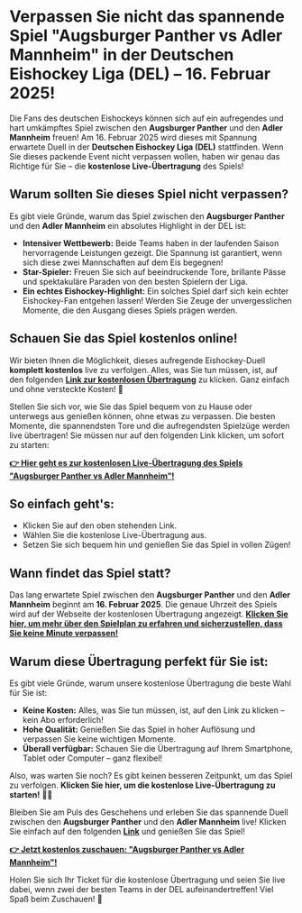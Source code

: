 # Verpassen Sie nicht das spannende Spiel "Augsburger Panther vs Adler Mannheim" in der Deutschen Eishockey Liga (DEL) – 16. Februar 2025!

Die Fans des deutschen Eishockeys können sich auf ein aufregendes und hart umkämpftes Spiel zwischen den **Augsburger Panther** und den **Adler Mannheim** freuen! Am 16. Februar 2025 wird dieses mit Spannung erwartete Duell in der **Deutschen Eishockey Liga (DEL)** stattfinden. Wenn Sie dieses packende Event nicht verpassen wollen, haben wir genau das Richtige für Sie – die **kostenlose Live-Übertragung** des Spiels!

## Warum sollten Sie dieses Spiel nicht verpassen?

Es gibt viele Gründe, warum das Spiel zwischen den **Augsburger Panther** und den **Adler Mannheim** ein absolutes Highlight in der DEL ist:

- **Intensiver Wettbewerb:** Beide Teams haben in der laufenden Saison hervorragende Leistungen gezeigt. Die Spannung ist garantiert, wenn sich diese zwei Mannschaften auf dem Eis begegnen!
- **Star-Spieler:** Freuen Sie sich auf beeindruckende Tore, brillante Pässe und spektakuläre Paraden von den besten Spielern der Liga.
- **Ein echtes Eishockey-Highlight:** Ein solches Spiel darf sich kein echter Eishockey-Fan entgehen lassen! Werden Sie Zeuge der unvergesslichen Momente, die den Ausgang dieses Spiels prägen werden.

## Schauen Sie das Spiel kostenlos online!

Wir bieten Ihnen die Möglichkeit, dieses aufregende Eishockey-Duell **komplett kostenlos** live zu verfolgen. Alles, was Sie tun müssen, ist, auf den folgenden [**Link zur kostenlosen Übertragung**](https://tinyurl.com/livestreamfreeo?st=Augsburger+Panther+vs+Adler+Mannheim&si=ghc) zu klicken. Ganz einfach und ohne versteckte Kosten! 🏒

Stellen Sie sich vor, wie Sie das Spiel bequem von zu Hause oder unterwegs aus genießen können, ohne etwas zu verpassen. Die besten Momente, die spannendsten Tore und die aufregendsten Spielzüge werden live übertragen! Sie müssen nur auf den folgenden Link klicken, um sofort zu starten:

[**👉 Hier geht es zur kostenlosen Live-Übertragung des Spiels "Augsburger Panther vs Adler Mannheim"!**](https://tinyurl.com/livestreamfreeo?st=Augsburger+Panther+vs+Adler+Mannheim&si=ghc)

## So einfach geht's:

- Klicken Sie auf den oben stehenden Link.
- Wählen Sie die kostenlose Live-Übertragung aus.
- Setzen Sie sich bequem hin und genießen Sie das Spiel in vollen Zügen!

## Wann findet das Spiel statt?

Das lang erwartete Spiel zwischen den **Augsburger Panther** und den **Adler Mannheim** beginnt am **16. Februar 2025**. Die genaue Uhrzeit des Spiels wird auf der Webseite der kostenlosen Übertragung angezeigt. [**Klicken Sie hier, um mehr über den Spielplan zu erfahren und sicherzustellen, dass Sie keine Minute verpassen!**](https://tinyurl.com/livestreamfreeo?st=Augsburger+Panther+vs+Adler+Mannheim&si=ghc)

## Warum diese Übertragung perfekt für Sie ist:

Es gibt viele Gründe, warum unsere kostenlose Übertragung die beste Wahl für Sie ist:

- **Keine Kosten:** Alles, was Sie tun müssen, ist, auf den Link zu klicken – kein Abo erforderlich!
- **Hohe Qualität:** Genießen Sie das Spiel in hoher Auflösung und verpassen Sie keine wichtigen Momente.
- **Überall verfügbar:** Schauen Sie die Übertragung auf Ihrem Smartphone, Tablet oder Computer – ganz flexibel!

Also, was warten Sie noch? Es gibt keinen besseren Zeitpunkt, um das Spiel zu verfolgen. **Klicken Sie hier, um die kostenlose Live-Übertragung zu starten!** 🏒📱

Bleiben Sie am Puls des Geschehens und erleben Sie das spannende Duell zwischen den **Augsburger Panther** und den **Adler Mannheim** live! Klicken Sie einfach auf den folgenden [**Link**](https://tinyurl.com/livestreamfreeo?st=Augsburger+Panther+vs+Adler+Mannheim&si=ghc) und genießen Sie das Spiel!

[**👉 Jetzt kostenlos zuschauen: "Augsburger Panther vs Adler Mannheim"!**](https://tinyurl.com/livestreamfreeo?st=Augsburger+Panther+vs+Adler+Mannheim&si=ghc)

Holen Sie sich Ihr Ticket für die kostenlose Übertragung und seien Sie live dabei, wenn zwei der besten Teams in der DEL aufeinandertreffen! Viel Spaß beim Zuschauen! 🎉

